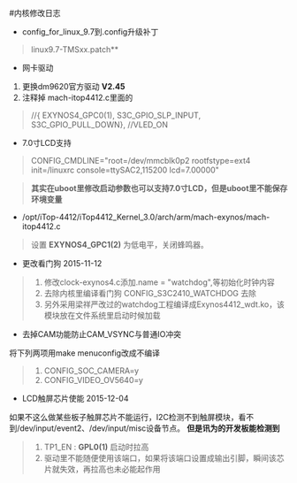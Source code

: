 #内核修改日志
* config_for_linux_9.7到.config升级补丁 

>linux9.7-TMSxx.patch** 

* 网卡驱动

1. 更换dm9620官方驱动 **V2.45**
1. 注释掉  mach-itop4412.c里面的         

>//{ EXYNOS4_GPC0(1),  S3C_GPIO_SLP_INPUT,	S3C_GPIO_PULL_DOWN}, //VLED_ON

* 7.0寸LCD支持

>CONFIG_CMDLINE="root=/dev/mmcblk0p2 rootfstype=ext4 init=/linuxrc console=ttySAC2,115200 lcd=7.00000"

> **其实在uboot里修改启动参数也可以支持7.0寸LCD，但是uboot里不能保存环境变量**

* /opt/iTop-4412/iTop4412_Kernel_3.0/arch/arm/mach-exynos/mach-itop4412.c
>设置 **EXYNOS4_GPC1(2)** 为低电平，关闭蜂鸣器。



* 更改看门狗 2015-11-12
> 1. 修改clock-exynos4.c添加.name       = "watchdog",等初始化时钟内容   
> 1. 去除内核里编译看门狗 CONFIG_S3C2410_WATCHDOG 去除
> 1. 另外采用梁祥严改过的watchdog工程编译成Exynos4412_wdt.ko，该模块放在文件系统里启动时候加载

* 去掉CAM功能防止CAM_VSYNC与普通IO冲突

将下列两项用make menuconfig改成不编译
> 1. CONFIG_SOC_CAMERA=y
> 1. CONFIG_VIDEO_OV5640=y



* LCD触屏芯片使能 2015-12-04

如果不这么做某些板子触屏芯片不能运行，I2C检测不到触屏模块，看不到/dev/input/event2、/dev/input/misc设备节点。 **但是讯为的开发板能检测到**
> 1. TP1_EN : **GPL0(1)** 启动时拉高
> 1. 驱动里不能随便使用该端口，如果将该端口设置成输出引脚，瞬间该芯片就失效，再拉高也未必能起作用

